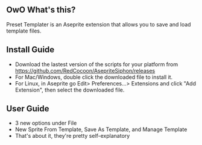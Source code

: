 ## OwO What's this?
Preset Templater is an Aseprite extension that allows you to save and load template files.

## Install Guide
- Download the lastest version of the scripts for your platform from https://github.com/RedCocoon/AsepriteSiphon/releases
- For Mac/Windows, double click the downloaded file to install it.
- For Linux, in Aseprite go Edit> Preferences...> Extensions and click "Add Extension", then select the downloaded file.


## User Guide
- 3 new options under File
- New Sprite From Template, Save As Template, and Manage Template
- That's about it, they're pretty self-explanatory
